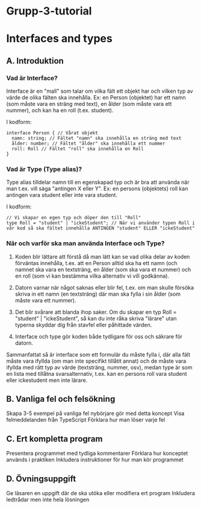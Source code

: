 # Grupp-3-tutorial

# Interfaces and types

## A. Introduktion

### Vad är Interface?  
Interface är en "mall" som talar om vilka fält ett objekt har och vilken typ av värde de olika fälten ska innehålla.
Ex: en Person (objektet) har ett namn (som måste vara en sträng med text), en ålder (som måste vara ett nummer), och kan ha en roll (t.ex. student).

I kodform:
```
interface Person { // Vårat objekt
  namn: string; // Fältet "namn" ska innehålla en sträng med text
  ålder: number; // Fältet "ålder" ska innehålla ett nummer
  roll: Roll // Fältet "roll" ska innehålla en Roll
}
```
  
### Vad är Type (Type alias)?  
Type alias tilldelar namn till en egenskapad typ och är bra att använda när man t.ex. vill säga "antingen X eller Y".
Ex: en persons (objektets) roll kan antingen vara student eller inte vara student.

I kodform:
```
// Vi skapar en egen typ och döper den till "Roll"
type Roll = "student" | "ickeStudent"; // När vi använder typen Roll i vår kod så ska fältet innehålla ANTINGEN "student" ELLER "ickeStudent"
```

### När och varför ska man använda Interface och Type?  

1. Koden blir lättare att förstå då man lätt kan se vad olika delar av koden förväntas innehålla, t.ex. att en Person alltid ska ha ett namn (och namnet ska vara en textsträng,
 en ålder (som ska vara et nummer) och en roll (som vi kan bestämma vilka alternativ vi vill godkänna).

3. Datorn varnar när något saknas eller blir fel, t.ex. om man skulle försöka skriva in ett namn (en textsträng) där man ska fylla i sin ålder (som måste vara ett nummer).

4. Det blir svårare att blanda ihop saker. Om du skapar en typ Roll = "student" | "ickeStudent", så kan du inte råka skriva "lärare" utan typerna skyddar dig från stavfel eller påhittade värden.

5. Interface och type gör koden både tydligare för oss och säkrare för datorn.

Sammanfattat så är interface som ett formulär du måste fylla i, där alla fält måste vara ifyllda (om man inte specifikt tillåtit annat) och de måste vara ifyllda med 
rätt typ av värde (textsträng, nummer, osv), medan type är som en lista med tillåtna svarsalternativ, t.ex. kan en persons roll vara student eller ickestudent men inte lärare.

## B. Vanliga fel och felsökning
Skapa 3-5 exempel på vanliga fel nybörjare gör med detta koncept
Visa felmeddelanden från TypeScript
Förklara hur man löser varje fel


## C. Ert kompletta program
Presentera programmet med tydliga kommentarer
Förklara hur konceptet används i praktiken
Inkludera instruktioner för hur man kör programmet


## D. Övningsuppgift
Ge läsaren en uppgift där de ska utöka eller modifiera ert program
Inkludera ledtrådar men inte hela lösningen
